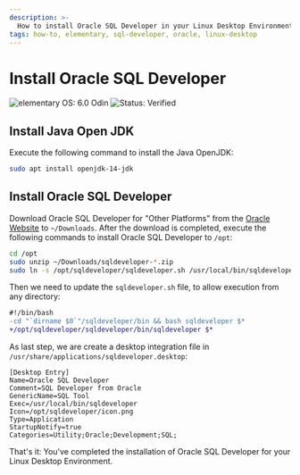 ```yaml
---
description: >-
  How to install Oracle SQL Developer in your Linux Desktop Environment.
tags: how-to, elementary, sql-developer, oracle, linux-desktop
---
```


# Install Oracle SQL Developer

![elementary OS: 6.0 Odin](https://img.shields.io/badge/elementary%C2%A0OS-6.0%20Odin-007aff)
![Status: Verified](https://img.shields.io/badge/status-verified-58c633)

## Install Java Open JDK

Execute the following command to install the Java OpenJDK:

```bash
sudo apt install openjdk-14-jdk
```

## Install Oracle SQL Developer

Download Oracle SQL Developer for "Other Platforms" from the [Oracle Website](https://www.oracle.com/tools/downloads/sqldev-downloads.html) to `~/Downloads`. After the download is completed, execute the following commands to install Oracle SQL Developer to `/opt`:

```bash
cd /opt
sudo unzip ~/Downloads/sqldeveloper-*.zip
sudo ln -s /opt/sqldeveloper/sqldeveloper.sh /usr/local/bin/sqldeveloper
```

Then we need to update the `sqldeveloper.sh` file, to allow execution from any directory:

```diff
#!/bin/bash
-cd "`dirname $0`"/sqldeveloper/bin && bash sqldeveloper $*
+/opt/sqldeveloper/sqldeveloper/bin/sqldeveloper $*
```

As last step, we are create a desktop integration file in `/usr/share/applications/sqldeveloper.desktop`:

```
[Desktop Entry]
Name=Oracle SQL Developer
Comment=SQL Developer from Oracle
GenericName=SQL Tool
Exec=/usr/local/bin/sqldeveloper
Icon=/opt/sqldeveloper/icon.png
Type=Application
StartupNotify=true
Categories=Utility;Oracle;Development;SQL;
```

That's it: You've completed the installation of Oracle SQL Developer for your Linux Desktop Environment.